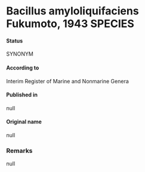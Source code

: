 Bacillus amyloliquifaciens Fukumoto, 1943 SPECIES
=======

#### Status
SYNONYM

#### According to
Interim Register of Marine and Nonmarine Genera

#### Published in
null

#### Original name
null

### Remarks
null